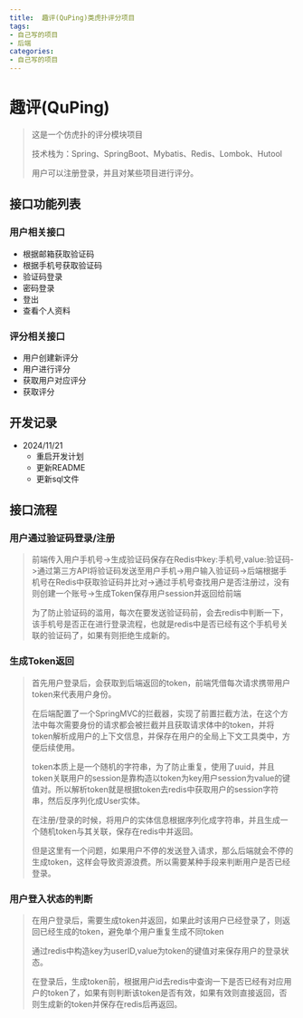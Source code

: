 ```yaml
---
title:  趣评(QuPing)类虎扑评分项目
tags:
- 自己写的项目
- 后端
categories:
- 自己写的项目
---
```




# 趣评(QuPing)

> 这是一个仿虎扑的评分模块项目
>
> 技术栈为：Spring、SpringBoot、Mybatis、Redis、Lombok、Hutool
>
> 用户可以注册登录，并且对某些项目进行评分。

## 接口功能列表

### 用户相关接口

+ 根据邮箱获取验证码
+ 根据手机号获取验证码
+ 验证码登录
+ 密码登录
+ 登出
+ 查看个人资料

### 评分相关接口

+ 用户创建新评分
+ 用户进行评分
+ 获取用户对应评分
+ 获取评分

## 开发记录

+ 2024/11/21
  + 重启开发计划
  + 更新README
  + 更新sql文件

## 接口流程

### 用户通过验证码登录/注册

> 前端传入用户手机号->生成验证码保存在Redis中key:手机号,value:验证码->通过第三方API将验证码发送至用户手机->用户输入验证码->后端根据手机号在Redis中获取验证码并比对->通过手机号查找用户是否注册过，没有则创建一个账号->生成Token保存用户session并返回给前端
>
> 为了防止验证码的滥用，每次在要发送验证码前，会去redis中判断一下，该手机号是否正在进行登录流程，也就是redis中是否已经有这个手机号关联的验证码了，如果有则拒绝生成新的。

### 生成Token返回

> 首先用户登录后，会获取到后端返回的token，前端凭借每次请求携带用户token来代表用户身份。
>
> 在后端配置了一个SpringMVC的拦截器，实现了前置拦截方法，在这个方法中每次需要身份的请求都会被拦截并且获取请求体中的token，并将token解析成用户的上下文信息，并保存在用户的全局上下文工具类中，方便后续使用。
>
> token本质上是一个随机的字符串，为了防止重复，使用了uuid，并且token关联用户的session是靠构造以token为key用户session为value的键值对。所以解析token就是根据token去redis中获取用户的session字符串，然后反序列化成User实体。
>
> 在注册/登录的时候，将用户的实体信息根据序列化成字符串，并且生成一个随机token与其关联，保存在redis中并返回。
>
> 但是这里有一个问题，如果用户不停的发送登入请求，那么后端就会不停的生成token，这样会导致资源浪费。所以需要某种手段来判断用户是否已经登录。

### 用户登入状态的判断

> 在用户登录后，需要生成token并返回，如果此时该用户已经登录了，则返回已经生成的token，避免单个用户重复生成不同token
>
> 通过redis中构造key为userID,value为token的键值对来保存用户的登录状态。
>
> 在登录后，生成token前，根据用户id去redis中查询一下是否已经有对应用户的token了，如果有则判断该token是否有效，如果有效则直接返回，否则生成新的token并保存在redis后再返回。